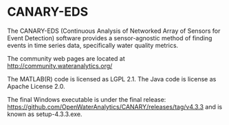 # CANARY-EDS #
The CANARY-EDS (Continuous Analysis of Networked Array of Sensors for Event Detection) software provides a sensor-agnostic method of finding events in time series data, specifically water quality metrics.

The community web pages are located at http://community.wateranalytics.org/

The MATLAB(R) code is licensed as LGPL 2.1.
The Java code is license as Apache License 2.0.

The final Windows executable is under the final release: https://github.com/OpenWaterAnalytics/CANARY/releases/tag/v4.3.3
and is known as setup-4.3.3.exe.
